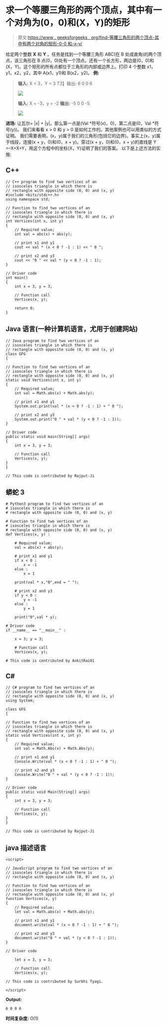 # 求一个等腰三角形的两个顶点，其中有一个对角为(0，0)和(X，Y)的矩形

> 原文:[https://www . geeksforgeeks . org/find-等腰三角形的两个顶点-其中有两个对角的矩形-0-0 和-x-y/](https://www.geeksforgeeks.org/find-two-vertices-of-an-isosceles-triangle-in-which-there-is-rectangle-with-opposite-corners-0-0-and-x-y/)

给定两个整数 **X** 和 **Y** 。任务是找到一个等腰三角形 ABC(在 B 处成直角)的两个顶点，该三角形在 B 点(0，0)处有一个顶点。还有一个长方形，两边是(0，0)和(X，Y)。这个矩形的所有点都位于三角形的内部或边界上。打印 4 个整数 x1，y1，x2，y2，其中 A(x1，y1)和 B(x2，y2)。
**例:**

> **输入:** X = 3，Y = 3
> T3】输出: 6 0 0 6
> 
> ![](img/046edb87f522b8a2f7d0b138fc973718.png)
> 
> **输入:** X = -3，y = -2
> **输出:** -5 0 0 -5
> 
> ![](img/681f0e06bd972aef589e43f98580b9bb.png)

**进场:**
让瓦尔= |x| + |y|。那么第一点是(Val *符号(x)，0)，第二点是(0，Val *符号(y))。
我们来看看 x > 0 和 y > 0 是如何工作的。其他案例也可以用类似的方式证明。
我们需要表明，(x，y)属于我们的三角形(包括它的边界)。事实上(x，y)属于线段，连接(x + y，0)和(0，x + y)。穿过(x + y，0)和(0，x + y)的直线是 Y =–X+X+Y，用这个方程中的坐标(X，Y)证明了我们的答案。
以下是上述方法的实施:

## C++

```
// C++ program to find two vertices of an
// isosceles triangle in which there is
// rectangle with opposite side (0, 0) and (x, y)
#include <bits/stdc++.h>
using namespace std;

// Function to find two vertices of an
// isosceles triangle in which there is
// rectangle with opposite side (0, 0) and (x, y)
int Vertices(int x, int y)
{
    // Required value;
    int val = abs(x) + abs(y);

    // print x1 and y1
    cout << val * (x < 0 ? -1 : 1) << " 0 ";

    // print x2 and y3
    cout << "0 " << val * (y < 0 ? -1 : 1);
}

// Driver code
int main()
{
    int x = 3, y = 3;

    // Function call
    Vertices(x, y);

    return 0;
}
```

## Java 语言(一种计算机语言，尤用于创建网站)

```
// Java program to find two vertices of an
// isosceles triangle in which there is
// rectangle with opposite side (0, 0) and (x, y)
class GFG
{

// Function to find two vertices of an
// isosceles triangle in which there is
// rectangle with opposite side (0, 0) and (x, y)
static void Vertices(int x, int y)
{
    // Required value;
    int val = Math.abs(x) + Math.abs(y);

    // print x1 and y1
    System.out.print(val * (x < 0 ? -1 : 1) + " 0 ");

    // print x2 and y3
    System.out.print("0 " + val * (y < 0 ? -1 : 1));
}

// Driver code
public static void main(String[] args)
{
    int x = 3, y = 3;

    // Function call
    Vertices(x, y);
}
}

// This code is contributed by Rajput-Ji
```

## 蟒蛇 3

```
# Python3 program to find two vertices of an
# isosceles triangle in which there is
# rectangle with opposite side (0, 0) and (x, y)

# Function to find two vertices of an
# isosceles triangle in which there is
# rectangle with opposite side (0, 0) and (x, y)
def Vertices(x, y) :

    # Required value;
    val = abs(x) + abs(y);

    # print x1 and y1
    if x < 0 :
        x = -1
    else :
        x = 1

    print(val * x,"0",end = " ");

    # print x2 and y3
    if y < 0 :
        y = -1
    else :
        y = 1

    print("0",val * y);

# Driver code
if __name__ == "__main__" :

    x = 3; y = 3;

    # Function call
    Vertices(x, y);

# This code is contributed by AnkitRai01
```

## C#

```
// C# program to find two vertices of an
// isosceles triangle in which there is
// rectangle with opposite side (0, 0) and (x, y)
using System;

class GFG
{

// Function to find two vertices of an
// isosceles triangle in which there is
// rectangle with opposite side (0, 0) and (x, y)
static void Vertices(int x, int y)
{
    // Required value;
    int val = Math.Abs(x) + Math.Abs(y);

    // print x1 and y1
    Console.Write(val * (x < 0 ? -1 : 1) + " 0 ");

    // print x2 and y3
    Console.Write("0 " + val * (y < 0 ? -1 : 1));
}

// Driver code
public static void Main(String[] args)
{
    int x = 3, y = 3;

    // Function call
    Vertices(x, y);
}
}

// This code is contributed by Rajput-Ji
```

## java 描述语言

```
<script>

// JavaScript program to find two vertices of an
// isosceles triangle in which there is
// rectangle with opposite side (0, 0) and (x, y)

// Function to find two vertices of an
// isosceles triangle in which there is
// rectangle with opposite side (0, 0) and (x, y)
function Vertices(x, y)
{
    // Required value;
    let val = Math.abs(x) + Math.abs(y);

    // print x1 and y1
    document.write(val * (x < 0 ? -1 : 1) + " 0 ");

    // print x2 and y3
    document.write("0 " + val * (y < 0 ? -1 : 1));
}

// Driver code

    let x = 3, y = 3;

    // Function call
    Vertices(x, y);

// This code is contributed by Surbhi Tyagi.

</script>
```

**Output:** 

```
6 0 0 6
```

**时间复杂度:** O(1)